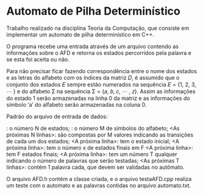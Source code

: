 # Automato de Pilha Determinístico

Trabalho realizado na disciplina Teoria da Computação, que consiste em implementar um automato de pilha determinístico em C++.

O programa recebe uma entrada através de um arquivo contendo as informações sobre o AFD e retorna os estados percorridos pela palavra e se esta foi aceita ou não.

Para não precisar ficar fazendo correspondência entre o nome dos estados e as letras do alfabeto com os índices da matriz 𝐷, é assumido que o conjunto dos estados 𝐸 sempre
estão numerados na sequência 𝐸 = {1, 2, 3, ⋯ } e do alfabeto Σ na sequência Σ = {𝑎, 𝑏, 𝑐, ⋯ , 𝑧}. Assim as informações do estado 1 serão armazenadas na linha 0 da matriz e as informações do símbolo ‘a’ do alfabeto serão armazenadas na coluna 0.


Padrão do arquivo de entrada de dados:

 <Primeira linha>: o número N de estados;
 <Segunda linha>: o número M de símbolos do alfabeto;
 <As próximas N linhas>: são compostas por M valores indicando as transições de cada um dos estados;
 <A próxima linha>: tem o estado inicial;
 <A próxima linha>: tem o número x de estados finais em F
 <A próxima linha>: tem F estados finais;
 <A próxima linha>: tem um número T qualquer indicando o número de palavras que serão testadas;
 <As próximas T linhas>: contém 1 palavra cada, que devem ser validadas no autômato.
  
O arquivo AFD.h contém a classe criada, e o arquivo testaAFD.cpp realiza um teste com o automato e as palavras contidas no arquivo automato.txt. 
